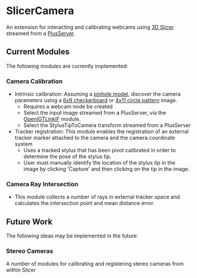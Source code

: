 # SlicerCamera
An extension for interacting and calibrating webcams using [3D Slicer](https://www.github.com/Slicer/Slicer) streamed from a [PlusServer](http://perk-software.cs.queensu.ca/plus/doc/nightly/user/ApplicationPlusServer.html).

## Current Modules
The following modules are currently implemented:

### Camera Calibration
* Intrinsic calibration: Assuming a [pinhole model](http://opencv-python-tutroals.readthedocs.io/en/latest/py_tutorials/py_calib3d/py_calibration/py_calibration.html), discover the camera parameters using a [6x9  checkerboard](https://github.com/VASST/SlicerCamera/blob/master/Documentation/checkerboardPattern.png) or [4x11 circle pattern](https://github.com/VASST/SlicerCamera/blob/master/Documentation/circles_pattern.png) image.
  * Requires a webcam node be created
  * Select the input image streamed from a PlusServer, via the [OpenIGTLinkIF](https://github.com/openigtlink/SlicerOpenIGTLink) module.
  * Select the StylusTipToCamera transform streamed from a PlusServer
* Tracker registration: This module enables the registration of an external tracker marker attached to the camera and the camera coordinate system
  * Uses a tracked stylus that has been pivot calibrated in order to determine the pose of the stylus tip.
  * User must manually identify the location of the stylus tip in the image by clicking 'Capture' and then clicking on the tip in the image.

### Camera Ray Intersection
* This module collects a number of rays in external tracker space and calculates the intersection point and mean distance error.

## Future Work
The following ideas may be implemented in the future:

### Stereo Cameras
A number of modules for calibrating and registering stereo cameras from within Slicer
